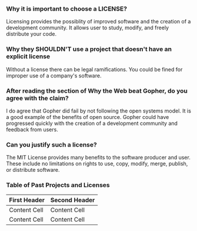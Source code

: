 ### Why it is important to choose a LICENSE?
Licensing provides the possiblity of improved software and the creation of a development community. It allows user to study, modify, and freely distribute your code.

### Why they SHOULDN'T use a project that doesn't have an explicit license
Without a license there can be legal ramifications. You could be fined for improper use of a company's software. 

### After reading the section of Why the Web beat Gopher, do you agree with the claim?
I do agree that Gopher did fail by not following the open systems model. It is a good example of the benefits of open source. Gopher could have progressed quickly with the creation of a development community and feedback from users.

### Can you justify such a license?
The MIT License provides many benefits to the software producer and user. These include no limitations on rights to use, copy, modify, merge, publish, or distribute software.

### Table of Past Projects and Licenses
| First Header  | Second Header |
| ------------- | ------------- |
| Content Cell  | Content Cell  |
| Content Cell  | Content Cell  |
